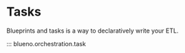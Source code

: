 # Tasks

Blueprints and tasks is a way to declaratively write your ETL.


::: blueno.orchestration.task
